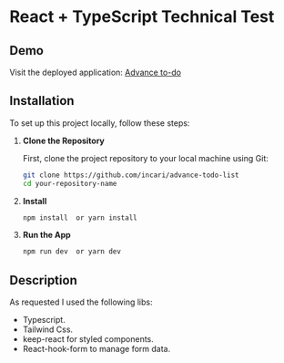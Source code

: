 # React + TypeScript Technical Test



## Demo

Visit the deployed application: [Advance to-do](https://advance-todo-list-five.vercel.app/)

## Installation

To set up this project locally, follow these steps:

1. **Clone the Repository**

   First, clone the project repository to your local machine using Git:

   ```bash
   git clone https://github.com/incari/advance-todo-list
   cd your-repository-name

   ```

2. **Install**

   ```bash
   npm install  or yarn install

   ```

3. **Run the App**

   ```bash
   npm run dev  or yarn dev
   ```

## Description

As requested I used the following libs:
- Typescript.
- Tailwind Css.
- keep-react for styled components.
- React-hook-form to manage form data.
